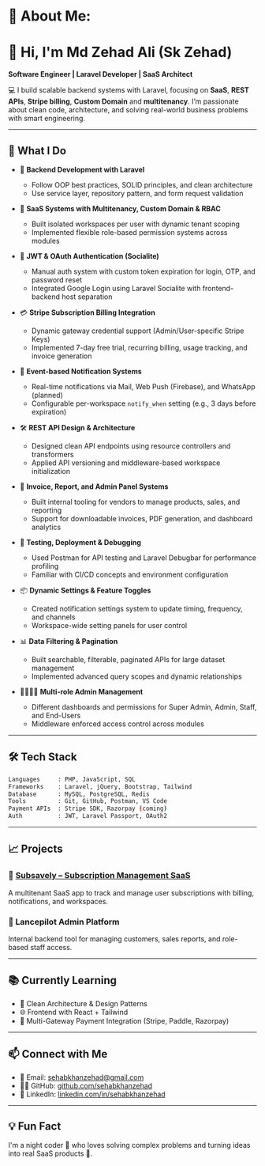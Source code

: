 # 💫 About Me:

# 👋 Hi, I'm Md Zehad Ali (Sk Zehad)

**Software Engineer | Laravel Developer | SaaS Architect**

💻 I build scalable backend systems with Laravel, focusing on **SaaS**, **REST APIs**, **Stripe billing**, **Custom Domain** and **multitenancy**. I’m passionate about clean code, architecture, and solving real-world business problems with smart engineering.

---

## 🚀 What I Do

- 🔧 **Backend Development with Laravel**
  - Follow OOP best practices, SOLID principles, and clean architecture
  - Use service layer, repository pattern, and form request validation

- 🧠 **SaaS Systems with Multitenancy, Custom Domain & RBAC**
  - Built isolated workspaces per user with dynamic tenant scoping
  - Implemented flexible role-based permission systems across modules

- 🔐 **JWT & OAuth Authentication (Socialite)**
  - Manual auth system with custom token expiration for login, OTP, and password reset
  - Integrated Google Login using Laravel Socialite with frontend-backend host separation

- 💳 **Stripe Subscription Billing Integration**
  - Dynamic gateway credential support (Admin/User-specific Stripe Keys)
  - Implemented 7-day free trial, recurring billing, usage tracking, and invoice generation

- 🔔 **Event-based Notification Systems**
  - Real-time notifications via Mail, Web Push (Firebase), and WhatsApp (planned)
  - Configurable per-workspace `notify_when` setting (e.g., 3 days before expiration)

- 🛠️ **REST API Design & Architecture**
  - Designed clean API endpoints using resource controllers and transformers
  - Applied API versioning and middleware-based workspace initialization

- 🧾 **Invoice, Report, and Admin Panel Systems**
  - Built internal tooling for vendors to manage products, sales, and reporting
  - Support for downloadable invoices, PDF generation, and dashboard analytics

- 🧪 **Testing, Deployment & Debugging**
  - Used Postman for API testing and Laravel Debugbar for performance profiling
  - Familiar with CI/CD concepts and environment configuration

- 📦 **Dynamic Settings & Feature Toggles**
  - Created notification settings system to update timing, frequency, and channels
  - Workspace-wide setting panels for user control

- 📊 **Data Filtering & Pagination**
  - Built searchable, filterable, paginated APIs for large dataset management
  - Implemented advanced query scopes and dynamic relationships

- 👨‍👩‍👧‍👦 **Multi-role Admin Management**
  - Different dashboards and permissions for Super Admin, Admin, Staff, and End-Users
  - Middleware enforced access control across modules

---

## 🛠️ Tech Stack

```bash
Languages     : PHP, JavaScript, SQL  
Frameworks    : Laravel, jQuery, Bootstrap, Tailwind  
Database      : MySQL, PostgreSQL, Redis  
Tools         : Git, GitHub, Postman, VS Code  
Payment APIs  : Stripe SDK, Razorpay (coming)  
Auth          : JWT, Laravel Passport, OAuth2  
```

---

## 📈 Projects

### 🔹 [Subsavely – Subscription Management SaaS](https://subsavely.com)
A multitenant SaaS app to track and manage user subscriptions with billing, notifications, and workspaces.

### 🔹 Lancepilot Admin Platform
Internal backend tool for managing customers, sales reports, and role-based staff access.

---

## 📚 Currently Learning

- 🧠 Clean Architecture & Design Patterns  
- 🌐 Frontend with React + Tailwind  
- 🏦 Multi-Gateway Payment Integration (Stripe, Paddle, Razorpay)

---

## 📫 Connect with Me

- 📧 Email: sehabkhanzehad@gmail.com  
- 🧑‍💻 GitHub: [github.com/sehabkhanzehad](https://github.com/sehabkhanzehad)  
- 🔗 LinkedIn: [linkedin.com/in/sehabkhanzehad](https://linkedin.com/in/sehabkhanzehad)  

---

## 💡 Fun Fact

I'm a night coder 🌙 who loves solving complex problems and turning ideas into real SaaS products 🚀.
